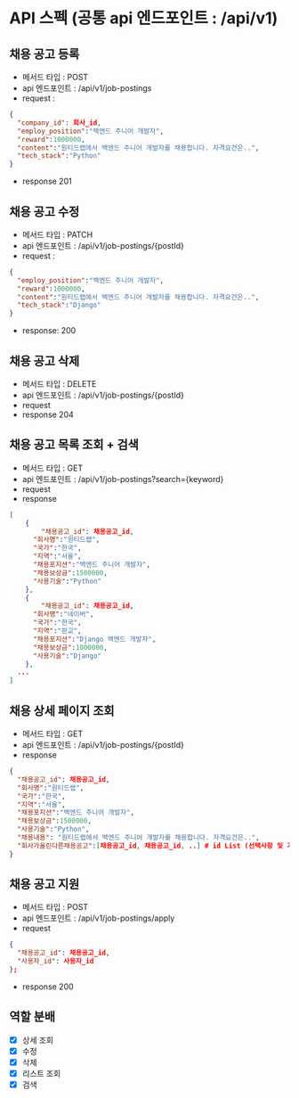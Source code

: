 # API 스펙 (공통 api 엔드포인트 : /api/v1)
## 채용 공고 등록
* 메서드 타입 : POST
* api 엔드포인트 : /api/v1/job-postings
* request : 
```json
{
  "company_id": 회사_id,
  "employ_position":"백엔드 주니어 개발자",
  "reward":1000000,
  "content":"원티드랩에서 백엔드 주니어 개발자를 채용합니다. 자격요건은..",
  "tech_stack":"Python"
}
```

* response 201

## 채용 공고 수정
* 메서드 타입 : PATCH
* api 엔드포인트 : /api/v1/job-postings/{postId}
* request :
```json
{
  "employ_position":"백엔드 주니어 개발자",
  "reward":1000000,
  "content":"원티드랩에서 백엔드 주니어 개발자를 채용합니다. 자격요건은..",
  "tech_stack":"Django"
}
```
* response: 200

## 채용 공고 삭제
* 메서드 타입 : DELETE
* api 엔드포인트 : /api/v1/job-postings/{postId}
* request
* response 204

## 채용 공고 목록 조회 + 검색
* 메서드 타입 : GET
* api 엔드포인트 : /api/v1/job-postings?search={keyword}
* request
* response
```json
[
	{
		"채용공고_id": 채용공고_id,
	  "회사명":"원티드랩",
	  "국가":"한국",
	  "지역":"서울",
	  "채용포지션":"백엔드 주니어 개발자",
	  "채용보상금":1500000,
	  "사용기술":"Python"
	},
	{
		"채용공고_id": 채용공고_id,
	  "회사명":"네이버",
	  "국가":"한국",
	  "지역":"판교",
	  "채용포지션":"Django 백엔드 개발자",
	  "채용보상금":1000000,
	  "사용기술":"Django"
	},
  ...
]
```

## 채용 상세 페이지 조회
* 메서드 타입 : GET
* api 엔드포인트 : /api/v1/job-postings/{postId}
* response
```json
{
  "채용공고_id": 채용공고_id,
  "회사명":"원티드랩",
  "국가":"한국",
  "지역":"서울",
  "채용포지션":"백엔드 주니어 개발자",
  "채용보상금":1500000,
  "사용기술":"Python",
  "채용내용": "원티드랩에서 백엔드 주니어 개발자를 채용합니다. 자격요건은..",
  "회사가올린다른채용공고":[채용공고_id, 채용공고_id, ..] # id List (선택사항 및 가산점요소).
}
```

## 채용 공고 지원
* 메서드 타입 : POST
* api 엔드포인트 : /api/v1/job-postings/apply
* request
```json
{
  "채용공고_id": 채용공고_id,
  "사용자_id": 사용자_id
};
```
* response 200

## 역할 분배
- [x] 상세 조회
- [x] 수정
- [x] 삭제
- [x] 리스트 조회
- [x] 검색